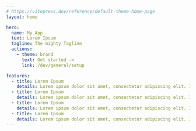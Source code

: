 ```yaml
---
# https://vitepress.dev/reference/default-theme-home-page
layout: home

hero:
  name: My App
  text: Lorem Ipsum
  tagline: The mighty Tagline
  actions:
    - theme: brand
      text: Get started ->
      link: /dev/general/setup

features:
  - title: Lorem Ipsum
    details: Lorem ipsum dolor sit amet, consectetur adipiscing elit. Integer nec odio. Praesent libero. Sed cursus ante dapibus diam.
  - title: Lorem Ipsum
    details: Lorem ipsum dolor sit amet, consectetur adipiscing elit. Integer nec odio. Praesent libero. Sed cursus ante dapibus diam.
  - title: Lorem Ipsum
    details: Lorem ipsum dolor sit amet, consectetur adipiscing elit. Integer nec odio. Praesent libero. Sed cursus ante dapibus diam.
  - title: Lorem Ipsum
    details: Lorem ipsum dolor sit amet, consectetur adipiscing elit. Integer nec odio. Praesent libero. Sed cursus ante dapibus diam.
---
```

